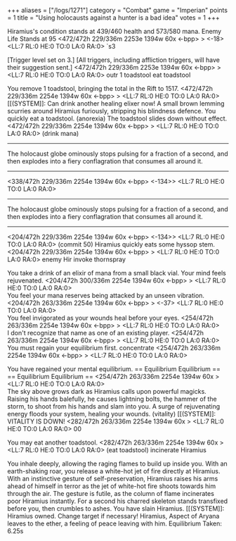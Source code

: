 +++
aliases = ["/logs/1271"]
category = "Combat"
game = "Imperian"
points = 1
title = "Using holocausts against a hunter is a bad idea"
votes = 1
+++

Hiramius's condition stands at 439/460 health and 573/580 mana.
Enemy Life Stands at 95
<472/472h 229/336m 2253e 1394w 60x <-bpp> <bd>> <-18> <LL:7 RL:0 HE:0 TO:0 LA:0 RA:0>  `s3

[Trigger level set on 3.]
[All triggers, including affliction triggers, will have their suggestion sent.]
<472/472h 229/336m 2253e 1394w 60x <-bpp> <bd>> <LL:7 RL:0 HE:0 TO:0 LA:0 RA:0>  outr 1 toadstool
eat toadstool

You remove 1 toadstool, bringing the total in the Rift to 1517.
<472/472h 229/336m 2254e 1394w 60x <-bpp> <bd>> <LL:7 RL:0 HE:0 TO:0 LA:0 RA:0>  
[[(SYSTEM]]: Can drink another healing elixer now!
A small brown lemming scurries around Hiramius furiously, stripping his 
blindness defence.
You quickly eat a toadstool. (anorexia)
The toadstool slides down without effect.
<472/472h 229/336m 2254e 1394w 60x <-bpp> <bd>> <LL:7 RL:0 HE:0 TO:0 LA:0 RA:0>  (drink mana) 




 
*******************************************************************************
The holocaust globe ominously stops pulsing for a fraction of a second, and then explodes into a fiery conflagration that consumes all around it. 
*******************************************************************************



<338/472h 229/336m 2254e 1394w 60x <-bpp> <bd> <-134>> <LL:7 RL:0 HE:0 TO:0 LA:0 RA:0>  




 
*******************************************************************************
The holocaust globe ominously stops pulsing for a fraction of a second, and then explodes into a fiery conflagration that consumes all around it. 
*******************************************************************************



<204/472h 229/336m 2254e 1394w 60x <-bpp> <bd> <-134>> <LL:7 RL:0 HE:0 TO:0 LA:0 RA:0>  (commit 50) 
Hiramius quickly eats some hyssop stem.
<204/472h 229/336m 2254e 1394w 60x <-bpp> <bd>> <LL:7 RL:0 HE:0 TO:0 LA:0 RA:0>  enemy Hir
invoke thornspray

You take a drink of an elixir of mana from a small black vial.
Your mind feels rejuvenated.
<204/472h 300/336m 2254e 1394w 60x <-bpp> <bd>> <LL:7 RL:0 HE:0 TO:0 LA:0 RA:0>  
You feel your mana reserves being attacked by an unseen vibration.
<204/472h 263/336m 2254e 1394w 60x <-bpp> <bd>> <-37> <LL:7 RL:0 HE:0 TO:0 LA:0 RA:0>  
You feel invigorated as your wounds heal before your eyes.
<254/472h 263/336m 2254e 1394w 60x <-bpp> <bd>> <LL:7 RL:0 HE:0 TO:0 LA:0 RA:0>  
I don't recognize that name as one of an existing player.
<254/472h 263/336m 2254e 1394w 60x <-bpp> <bd>> <LL:7 RL:0 HE:0 TO:0 LA:0 RA:0>  
You must regain your equilibrium first.
concentrate
<254/472h 263/336m 2254e 1394w 60x <-bpp> <bd>> <LL:7 RL:0 HE:0 TO:0 LA:0 RA:0> 

You have regained your mental equilibrium.
== Equilibrium Equilibrium ==
== Equilibrium Equilibrium ==
<254/472h 263/336m 2254e 1394w 60x <ebpp> <bd>> <LL:7 RL:0 HE:0 TO:0 LA:0 RA:0>  
The sky above grows dark as Hiramius calls upon powerful magicks. Raising his 
hands balefully, he causes lightning bolts, the hammer of the storm, to shoot 
from his hands and slam into you.
A surge of rejuvenating energy floods your system, healing your wounds. (vitality)
[[(SYSTEM]]: VITALITY IS DOWN!
<282/472h 263/336m 2254e 1394w 60x <ebpp> <bd>> <LL:7 RL:0 HE:0 TO:0 LA:0 RA:0>  00

You may eat another toadstool.
<282/472h 263/336m 2254e 1394w 60x <ebpp> <bd>> <LL:7 RL:0 HE:0 TO:0 LA:0 RA:0>  (eat toadstool) incinerate Hiramius

You inhale deeply, allowing the raging flames to build up inside you. With an 
earth-shaking roar, you release a white-hot jet of fire directly at Hiramius.
With an instinctive gesture of self-preservation, Hiramius raises his arms 
ahead of himself in terror as the jet of white-hot fire shoots towards him 
through the air. The gesture is futile, as the column of flame incinerates poor
Hiramius instantly. For a second his charred skeleton stands transfixed before 
you, then crumbles to ashes.
You have slain Hiramius.
[[(SYSTEM]]: Hiramius owned. Change target if necessary!
Hiramius, Aspect of Aryana leaves to the ether, a feeling of peace leaving with
him.
Equilibrium Taken: 6.25s